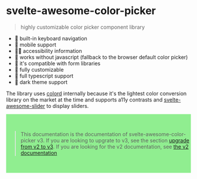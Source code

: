 <h1>svelte-awesome-color-picker</h1>

> highly customizable color picker component library

- 🎹 built-in keyboard navigation
- 📱 mobile support
- 🤸‍♂️ accessibility information
- 🤯 works without javascript (fallback to the browser default color picker)
- 🏇 it's compatible with form libraries
- 🧩 fully customizable
- 🔨 full typescript support
- 🖤 dark theme support

The library uses [colord](https://github.com/omgovich/colord) internally because it's the lightest color conversion library on the market at the time and supports a11y contrasts and [svelte-awesome-slider](https://github.com/Ennoriel/svelte-awesome-slider) to display sliders.

<div style="background-color: lightgreen; padding: 32px 0;" >

> This documentation is the documentation of svelte-awesome-color-picker v3. If you are looking to upgrate to v3, see the section [upgrade from v2 to v3](#upgrade-from-v2-to-v3). If you are looking for the v2 documentation, see [the v2 documentation](https://github.com/Ennoriel/svelte-awesome-color-picker/tree/v2.x.x)

</div>
